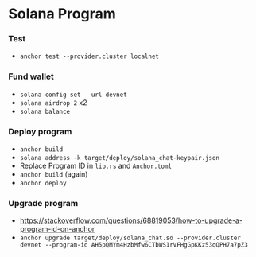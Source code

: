 # Solana Program

### Test

- `anchor test --provider.cluster localnet`

### Fund wallet

- `solana config set --url devnet`
- `solana airdrop 2` x2
- `solana balance`

### Deploy program

- `anchor build`
- `solana address -k target/deploy/solana_chat-keypair.json`
- Replace Program ID in `lib.rs` and `Anchor.toml`
- `anchor build` (again)
- `anchor deploy`

### Upgrade program

- https://stackoverflow.com/questions/68819053/how-to-upgrade-a-program-id-on-anchor
- `anchor upgrade target/deploy/solana_chat.so --provider.cluster devnet --program-id AH5pQMYm4HzbMfw6CTbWS1rVFHgGpKKz53qQPH7a7pZ3`
